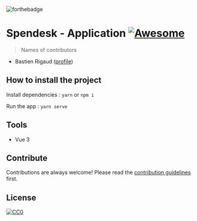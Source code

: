 ![forthebadge](https://forthebadge.com/images/badges/built-with-love.svg)

# Spendesk - Application [![Awesome](https://cdn.rawgit.com/sindresorhus/awesome/d7305f38d29fed78fa85652e3a63e154dd8e8829/media/badge.svg)](https://github.com/sindresorhus/awesome#readme)

> Names of contributors

- Bastien Rigaud ([profile](https://github.com/Teyz))

## How to install the project

Install dependencies :
`yarn`
or
`npm i`

Run the app :
`yarn serve`

## Tools

- Vue 3

## Contribute

Contributions are always welcome!
Please read the [contribution guidelines](contributing.md) first.

## License

[![CC0](https://licensebuttons.net/p/zero/1.0/88x31.png)](https://creativecommons.org/publicdomain/zero/1.0/)
